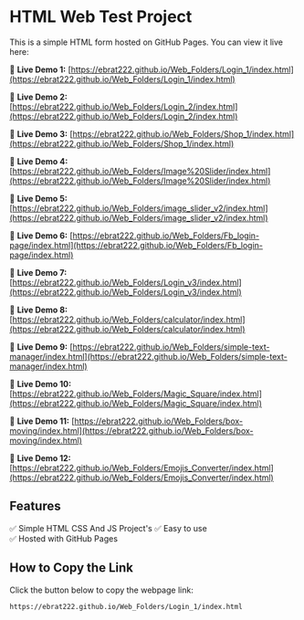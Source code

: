 # HTML Web Test Project  

This is a simple HTML form hosted on GitHub Pages. You can view it live here:  

🔗 **Live Demo 1:** [https://ebrat222.github.io/Web_Folders/Login_1/index.html](https://ebrat222.github.io/Web_Folders/Login_1/index.html)  

🔗 **Live Demo 2:** [https://ebrat222.github.io/Web_Folders/Login_2/index.html](https://ebrat222.github.io/Web_Folders/Login_2/index.html)  

🔗 **Live Demo 3:** [https://ebrat222.github.io/Web_Folders/Shop_1/index.html](https://ebrat222.github.io/Web_Folders/Shop_1/index.html)  

🔗 **Live Demo 4:** [https://ebrat222.github.io/Web_Folders/Image%20Slider/index.html](https://ebrat222.github.io/Web_Folders/Image%20Slider/index.html)

🔗 **Live Demo 5:** [https://ebrat222.github.io/Web_Folders/image_slider_v2/index.html](https://ebrat222.github.io/Web_Folders/image_slider_v2/index.html)

🔗 **Live Demo 6:** [https://ebrat222.github.io/Web_Folders/Fb_login-page/index.html](https://ebrat222.github.io/Web_Folders/Fb_login-page/index.html)

🔗 **Live Demo 7:** [https://ebrat222.github.io/Web_Folders/Login_v3/index.html](https://ebrat222.github.io/Web_Folders/Login_v3/index.html)

🔗 **Live Demo 8:** [https://ebrat222.github.io/Web_Folders/calculator/index.html](https://ebrat222.github.io/Web_Folders/calculator/index.html)

🔗 **Live Demo 9:** [https://ebrat222.github.io/Web_Folders/simple-text-manager/index.html](https://ebrat222.github.io/Web_Folders/simple-text-manager/index.html)

🔗 **Live Demo 10:** [https://ebrat222.github.io/Web_Folders/Magic_Square/index.html](https://ebrat222.github.io/Web_Folders/Magic_Square/index.html)

🔗 **Live Demo 11:** [https://ebrat222.github.io/Web_Folders/box-moving/index.html](https://ebrat222.github.io/Web_Folders/box-moving/index.html)

🔗 **Live Demo 12:** [https://ebrat222.github.io/Web_Folders/Emojis_Converter/index.html](https://ebrat222.github.io/Web_Folders/Emojis_Converter/index.html)

## Features  
✅ Simple HTML CSS And JS Project's
✅ Easy to use  
✅ Hosted with GitHub Pages  

## How to Copy the Link  
Click the button below to copy the webpage link:  

```html
https://ebrat222.github.io/Web_Folders/Login_1/index.html
